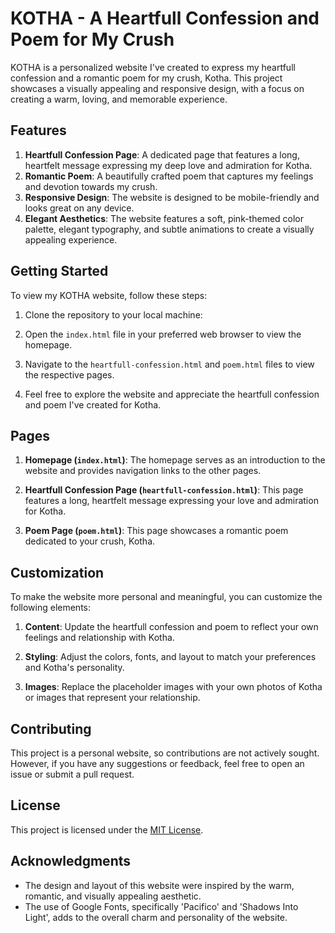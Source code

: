 # KOTHA - A Heartfull Confession and Poem for My Crush

KOTHA is a personalized website I've created to express my heartfull confession and a romantic poem for my crush, Kotha. This project showcases a visually appealing and responsive design, with a focus on creating a warm, loving, and memorable experience.

## Features

1. **Heartfull Confession Page**: A dedicated page that features a long, heartfelt message expressing my deep love and admiration for Kotha.
2. **Romantic Poem**: A beautifully crafted poem that captures my feelings and devotion towards my crush.
3. **Responsive Design**: The website is designed to be mobile-friendly and looks great on any device.
4. **Elegant Aesthetics**: The website features a soft, pink-themed color palette, elegant typography, and subtle animations to create a visually appealing experience.

## Getting Started

To view my KOTHA website, follow these steps:

1. Clone the repository to your local machine: 
2. Open the `index.html` file in your preferred web browser to view the homepage.

3. Navigate to the `heartfull-confession.html` and `poem.html` files to view the respective pages.

4. Feel free to explore the website and appreciate the heartfull confession and poem I've created for Kotha.

## Pages

1. **Homepage (`index.html`)**: The homepage serves as an introduction to the website and provides navigation links to the other pages.

2. **Heartfull Confession Page (`heartfull-confession.html`)**: This page features a long, heartfelt message expressing your love and admiration for Kotha.

3. **Poem Page (`poem.html`)**: This page showcases a romantic poem dedicated to your crush, Kotha.

## Customization

To make the website more personal and meaningful, you can customize the following elements:

1. **Content**: Update the heartfull confession and poem to reflect your own feelings and relationship with Kotha.

2. **Styling**: Adjust the colors, fonts, and layout to match your preferences and Kotha's personality.

3. **Images**: Replace the placeholder images with your own photos of Kotha or images that represent your relationship.

## Contributing

This project is a personal website, so contributions are not actively sought. However, if you have any suggestions or feedback, feel free to open an issue or submit a pull request.

## License

This project is licensed under the [MIT License](LICENSE).

## Acknowledgments

- The design and layout of this website were inspired by the warm, romantic, and visually appealing aesthetic.
- The use of Google Fonts, specifically 'Pacifico' and 'Shadows Into Light', adds to the overall charm and personality of the website.
